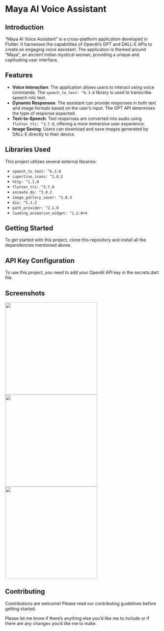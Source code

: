 
# Maya AI Voice Assistant

## Introduction

“Maya AI Voice Assistant” is a cross-platform application developed in Flutter. It harnesses the capabilities of OpenAI’s GPT and DALL-E APIs to create an engaging voice assistant. The application is themed around “Maya”, an ancient Indian mystical woman, providing a unique and captivating user interface.



## Features

- **Voice Interaction**: The application allows users to interact using voice commands. The `speech_to_text: ^6.3.0` library is used to transcribe speech into text.
- **Dynamic Responses**: The assistant can provide responses in both text and image formats based on the user’s input. The GPT API determines the type of response expected.
- **Text-to-Speech**: Text responses are converted into audio using `flutter_tts: ^3.7.0`, offering a more immersive user experience.
- **Image Saving**: Users can download and save images generated by DALL-E directly to their device.


## Libraries Used

This project utilizes several external libraries:

- `speech_to_text: ^6.3.0`
- `cupertino_icons: ^1.0.2`
- `http: ^1.1.0`
- `flutter_tts: ^3.7.0`
- `animate_do: ^3.0.2`
- `image_gallery_saver: ^2.0.3`
- `dio: ^5.3.2`
- `path_provider: ^2.1.0`
- `loading_animation_widget: ^1.2.0+4`

## Getting Started

To get started with this project, clone this repository and install all the dependencies mentioned above.


## API Key Configuration

To use this project, you need to add your OpenAI API key in the secrets.dart file.


## Screenshots

<p float="left">
  <img src="https://github.com/anuragkainth/Maya-AI-Chatbot/assets/94080341/631131ba-5f82-40d2-bbd7-7d9c36365587" width="300" />
  <img src="https://github.com/anuragkainth/Maya-AI-Chatbot/assets/94080341/144b0a7b-3f27-4199-97b4-8d3aa9970331" width="300" />
  <img src="https://github.com/anuragkainth/Maya-AI-Chatbot/assets/94080341/0d23d4e1-2a78-48e1-ad23-474c621722eb" width="300" />
</p>

## Contributing

Contributions are welcome! Please read our contributing guidelines before getting started.

Please let me know if there’s anything else you’d like me to include or if there are any changes you’d like me to make.
